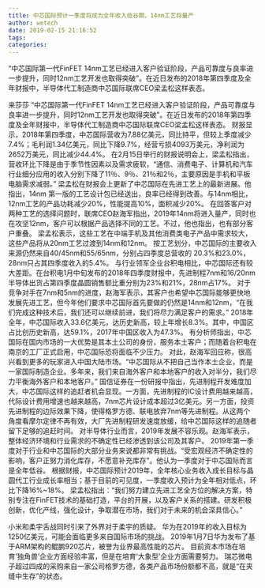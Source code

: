 ```yaml
---
title: 中芯国际预计一季度将成为全年收入低谷期，14nm工艺将量产
author: wetech
date: 2019-02-15 21:16:52
tags: 
categories: 
---
```

“中芯国际第一代FinFET 14nm工艺已经进入客户验证阶段，产品可靠度与良率进一步提升，同时12nm工艺开发也取得突破”。在近日发布的2018年第四季度及全年财报中，半导体代工制造商中芯国际联席CEO梁孟松这样表态。
<!-- more -->
来莎莎
“中芯国际第一代FinFET 14nm工艺已经进入客户验证阶段，产品可靠度与良率进一步提升，同时12nm工艺开发也取得突破”。在近日发布的2018年第四季度及全年财报中，半导体代工制造商中芯国际联席CEO梁孟松这样表态。
财报显示，2018年第四季度，中芯国际营收为7.88亿美元，同比持平，但较上季度减少7.4%；毛利润1.34亿美元，同比下降9.7%，经营亏损4093万美元，净利润为2652万美元，同比减少44.4%。
在2月15日举行的财报说明会上，梁孟松指出，营收环比下降是由于季节性因素以及需求疲软，“通信、消费电子、计算机和汽车行业细分应用的收入分别下降了11％、9％、21％和2％，主要原因是手机和平板电脑需求减弱。”
梁孟松在财报会上更新了中芯国际在先进工艺上的最新进展。他指出，14nm 第一版的工艺设计包已经送出，良率已经得到改善。与14nm相比，12nm工艺的产品功耗减少20%，性能提高10%，面积减少20%。
在回答客户对两种工艺的选择问题时，联席CEO赵海军指出，2019年14nm将进入量产，同时也在攻坚12nm，客户可以根据产品选择不同的工艺。不过，他也指出，也有部分客户重叠。
梁孟松表示，这些工艺在中端手机及其他消费类电子产品中需求较大，这些产品将从20nm工艺过渡到14nm和12nm。
按工艺划分，中芯国际的主要收入来源仍然来自40/45nm和55/65nm，分别占四季度总营收的 20.3%和23.0%，28nm只占其四季度收入的5.4%。
与行业领军企业台积电相比，中芯国际还有较大差距。在台积电1月中旬发布的2018年四季度财报中，先进制程7nm和16/20nm半导体出货占第四季度晶圆销售额比重分别为23%和21%，28nm占17%。
对于竞争对手在7nm和5nm的进度，赵海军表示，其客户也希望中芯国际能够更快地发展先进工艺，但今年他们要求中芯国际首先要做的仍然是14nm和12nm，“在我们完成这种技术后，我们还可以继续前进，我们将尽力满足客户的需求。”
2018年全年，中芯国际收入33.6亿美元，达历史新高，较上年增长8.3%。其中，中国区占比创历史新高，达59.1%，2017年中国区收入为47.3%。
有分析师指出，中芯国际在国内市场的一大优势是其本土公司的身份，服务本土客户；而随着台积电在南京的工厂正式启用，中芯国际恐将面临不少压力。
对此，赵海军回应称，很高兴看到更多的玩家进入中国大陆市场。“中芯国际从不把自己当作本土企业，而是一家国际制造企业。多年来，我们来自海外客户和本地客户的收入对半分，我们尽力平衡海外客户和本地客户。”
国信证券在一份研报中指出，先进制程开发难度加大，中芯国际这样的追赶者机会显现。一方面，先进制程的IC设计费用越来越高，代际设计费用增速也越来越高，7nm芯片设计成本超过3亿美元。另一方面，投资先进制程的边际效果下降，使得格罗方德、联电放弃7nm等先进制程。从这两个角度看摩尔定律不再有效，大厂先进制程研发速度放缓，给中芯国际这样的追随者留下足够的追赶时间。
对半导体行业而言，2019年发展不容乐观。赵海军表示，整体经济环境和行业需求的不确定性已经渗透到该公司及其客户。
2019年第一季度对于行业和中芯国际的大部分业务来说都非常有挑战。“受宏观经济不确定性的影响，客户正努力消化库存，不愿意补充库存”。他认为一季度对于中芯国际而言是全年低谷。
根据财报，中芯国际预计2019年，全年核心业务收入成长目标与晶圆代工行业成长率相当；基于目前的可见度，一季度收入预计为全年相对低点，环比下降16%~18%。
梁孟松指出：“我们努力建立先进工艺全方位的解决方案，特别专注在FinFET技术的基础打造，平台的开展，以及客户关系的搭建。研发积极创新，优化产线，强化设计，争取潜在市场，我们对于未来的机会深具信心。”
 
 
小米和柔宇舌战同时引来了外界对于柔宇的质疑。
华为在2019年的收入目标为1250亿美元，可能会面临更多来自国际市场的挑战。
2019年1月7日华为发布了基于ARM架构的鲲鹏920芯片，被誉为业界最高性能的芯片。
目前资本市场在培育‘独角兽’企业方面经验丰富，但是在培育‘大象型’企业方面需要努力。
瑞芯微电子超过四成的采购来自一家公司格罗方德，各类产品市场份额都不高，就是“在夹缝中生存”的状态。
